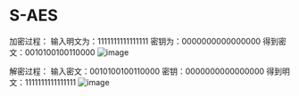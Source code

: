 # S-AES
加密过程：
输入明文为：1111111111111111 密钥为：0000000000000000
得到密文：0010100100110000
![image](https://github.com/KJXAZ/S-AES/assets/147601200/8ad77f03-e5cb-4664-a849-e090248fdffc)



解密过程：
输入密文：0010100100110000 密钥：0000000000000000
得到明文：1111111111111111
![image](https://github.com/KJXAZ/S-AES/assets/147601200/633b9dc5-1c5b-41f9-8aea-929957f44e30)
